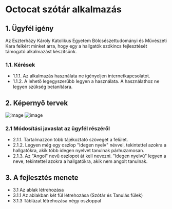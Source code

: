 # Octocat szótár alkalmazás

## 1. Ügyfél igény
Az Eszterházy Károly Katolikus Egyetem Bölcsészettudományi és Művészeti Kara felkért minket arra, hogy egy a hallgatók szókincs fejlesztését támogató alkalmazást készítsünk.
### 1.1. Kérések
- 1.1.1. Az alkalmazás használata ne igényeljen internetkapcsolatot.
- 1.1.2. A lehető legegyszerűbb legyen a használata. A használathoz ne legyen szükség betanításra.
## 2. Képernyő tervek
![image](https://github.com/mt-andrea/OctoCat/assets/74617712/2d42b5cb-5757-4958-9d4d-e21daecfd8ca)
![image](https://github.com/mt-andrea/OctoCat/assets/74617712/a3b3f950-1a35-44c5-ac07-26d79fe947ae)
### 2.1 Módosítási javaslat az ügyfél részéről
- 2.1.1. Tartalmazzon több tájékoztató szöveget a felület.
- 2.1.2. Legyen még egy oszlop "Idegen nyelv" névvel, tekintettel azokra a hallgatókra, akik több idegen nyelvet tanulnak párhuzamosan.
- 2.1.3. Az "Angol" nevű oszlopot át kell nevezni. "Idegen nyelvű" legyen a neve, tekintettel azokra a hallgatókra, akik nem angolt tanulnak.
## 3. A fejlesztés menete
- 3.1 Az ablak létrehozása
- 3.1.1 Az ablakban két fül létrehozása (Szótár és Tanulás fülek)
- 3.1.3 Táblázat létrehozása négy oszloppal
